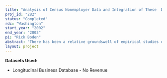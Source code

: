 ```yaml
---
title: "Analysis of Census Nonemployer Data and Integration of These  Data into Other Census Longitudinal Data Series"
proj_id: "282"
status: "Completed"
rdc: "Washington"
start_year: "2002"
end_year: "2003"
pi: "Rick Boden"
abstract: "There has been a relative groundswell of empirical studies of business survival/turnover over the past decade.  However, most of these studies have one notable limitation--i.e., they are typically restricted to employer businesses.  The Center for Economic Studies (CES) has acquired microdata on tens of millions of nonemployer "firms."  I propose longitudinally linking as many of these records as possible over the years for which the nonemployer microdata are available.  I also plan to match these records to the Census Bureau's business register, as well as one of the Bureau's longitudinal business microdata files.  Upon completion of these matches, I intend to revisit empirical modeling of business dissolution (using hazard functions), to analyze the inter-temporal transition of business entities into and out of employer status, and to analyze patterns in receipts change (for surviving entities) over time.  Some of the other questions that I intend to address in this project include the following.  How many new employer firms were previously nonemployer firms?  What are the general patterns of transition of business entities between employer and nonemployer status?  How many firms with receipts below Census' cutoff (to be included in published nonemployer statistics) actually continue and grow to exceed that receipts threshold in subsequent years?  How do macro- and local economic conditions influence business formation and dissolution? "
layout: project
---
```


**Datasets Used:**

  - Longitudinal Business Database - No Revenue 

